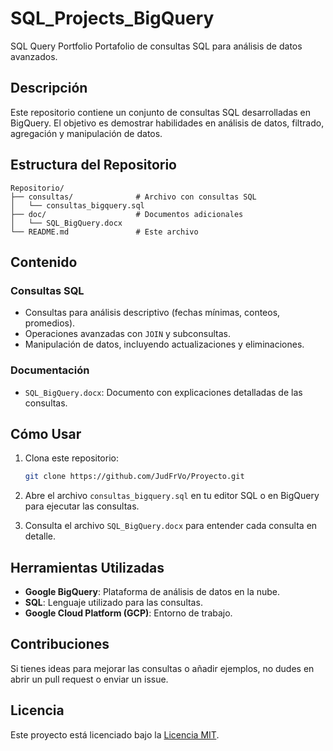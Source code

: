 # SQL_Projects_BigQuery
SQL Query Portfolio
Portafolio de consultas SQL para análisis de datos avanzados.

## Descripción

Este repositorio contiene un conjunto de consultas SQL desarrolladas en BigQuery. 
El objetivo es demostrar habilidades en análisis de datos, filtrado, agregación y manipulación de datos.

## Estructura del Repositorio

```
Repositorio/
├── consultas/              # Archivo con consultas SQL
│   └── consultas_bigquery.sql
├── doc/                    # Documentos adicionales
│   └── SQL_BigQuery.docx
└── README.md               # Este archivo
```

## Contenido

### Consultas SQL
- Consultas para análisis descriptivo (fechas mínimas, conteos, promedios).
- Operaciones avanzadas con `JOIN` y subconsultas.
- Manipulación de datos, incluyendo actualizaciones y eliminaciones.

### Documentación
- `SQL_BigQuery.docx`: Documento con explicaciones detalladas de las consultas.

## Cómo Usar

1. Clona este repositorio:
   ```bash
   git clone https://github.com/JudFrVo/Proyecto.git
   ```

2. Abre el archivo `consultas_bigquery.sql` en tu editor SQL o en BigQuery para ejecutar las consultas.

3. Consulta el archivo `SQL_BigQuery.docx` para entender cada consulta en detalle.

## Herramientas Utilizadas

- **Google BigQuery**: Plataforma de análisis de datos en la nube.
- **SQL**: Lenguaje utilizado para las consultas.
- **Google Cloud Platform (GCP)**: Entorno de trabajo.

## Contribuciones

Si tienes ideas para mejorar las consultas o añadir ejemplos, no dudes en abrir un pull request o enviar un issue.

## Licencia

Este proyecto está licenciado bajo la [Licencia MIT](LICENSE).
